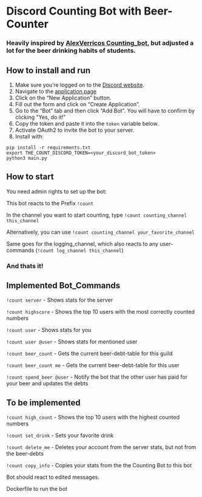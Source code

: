 # Discord Counting Bot with Beer-Counter
### Heavily inspired by [AlexVerricos Counting_bot](https://github.com/AlexVerrico/Discord-Counting-Bot), but adjusted a lot for the beer drinking habits of students.

## How to install and run
1. Make sure you’re logged on to the [Discord website](https://discord.com/).
2. Navigate to the [application page](https://discordapp.com/developers/applications/)
3. Click on the “New Application” button.
4. Fill out the form and click on “Create Application”.
5. Go to the “Bot” tab and then click “Add Bot”. You will have to confirm by clicking "Yes, do it!"
6. Copy the token and paste it into the `token` variable below.
7. Activate OAuth2 to invite the bot to your server.
8. Install with:
```	
pip install -r requirements.txt
export THE_COUNT_DISCORD_TOKEN=<your_discord_bot_token>
python3 main.py
```

## How to start
You need admin rights to set up the bot:

This bot reacts to the Prefix `!count`

In the channel you want to start counting, type `!count counting_channel this_channel`

Alternatively, you can use `!count counting_channel your_favorite_channel`

Same goes for the logging_channel, which also reacts to any user-commands (`!count log_channel this_channel`)

### And thats it!

## Implemented Bot_Commands
`!count server` - Shows stats for the server

`!count highscore` - Shows the top 10 users with the most correctly counted numbers

`!count user` - Shows stats for you

`!count user @user` - Shows stats for mentioned user


`!count beer_count` - Gets the current beer-debt-table for this guild

`!count beer_count me` - Gets the current beer-debt-table for this user

`!count spend_beer @user` - Notify the bot that the other user has paid for your beer and updates the debts

## To be implemented
`!count high_count` - Shows the top 10 users with the highest counted numbers

`!count set_drink` - Sets your favorite drink

`!count delete_me` - Deletes your account from the server stats, but not from the beer-debts

`!count copy_info` - Copies your stats from the the Counting Bot to this bot

Bot should react to edited messages.

Dockerfile to run the bot

